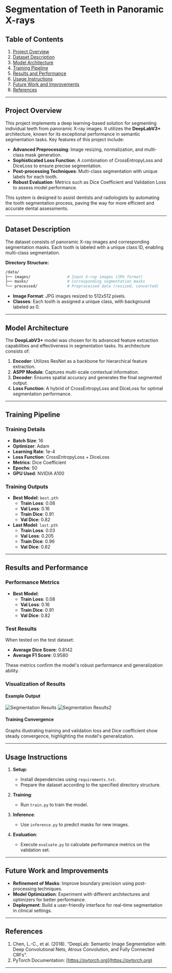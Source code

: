 # Segmentation of Teeth in Panoramic X-rays

## Table of Contents

1. [Project Overview](#project-overview)
2. [Dataset Description](#dataset-description)
3. [Model Architecture](#model-architecture)
4. [Training Pipeline](#training-pipeline)
5. [Results and Performance](#results-and-performance)
6. [Usage Instructions](#usage-instructions)
7. [Future Work and Improvements](#future-work-and-improvements)
8. [References](#references)

---

## Project Overview

This project implements a deep learning-based solution for segmenting individual teeth from panoramic X-ray images. It utilizes the **DeepLabV3+** architecture, known for its exceptional performance in semantic segmentation tasks. Key features of this project include:

- **Advanced Preprocessing**: Image resizing, normalization, and multi-class mask generation.
- **Sophisticated Loss Function**: A combination of CrossEntropyLoss and DiceLoss to ensure precise segmentation.
- **Post-processing Techniques**: Multi-class segmentation with unique labels for each tooth.
- **Robust Evaluation**: Metrics such as Dice Coefficient and Validation Loss to assess model performance.

This system is designed to assist dentists and radiologists by automating the tooth segmentation process, paving the way for more efficient and accurate dental assessments.

---

## Dataset Description

The dataset consists of panoramic X-ray images and corresponding segmentation masks. Each tooth is labeled with a unique class ID, enabling multi-class segmentation.

**Directory Structure:**

```bash
/data/
├── images/                # Input X-ray images (JPG format)
├── masks/                 # Corresponding segmentation masks
└── processed/             # Preprocessed data (resized, converted)
```

- **Image Format**: JPG images resized to 512x512 pixels.
- **Classes**: Each tooth is assigned a unique class, with background labeled as 0.

---

## Model Architecture

The **DeepLabV3+** model was chosen for its advanced feature extraction capabilities and effectiveness in segmentation tasks. Its architecture consists of:

1. **Encoder**: Utilizes ResNet as a backbone for hierarchical feature extraction.
2. **ASPP Module**: Captures multi-scale contextual information.
3. **Decoder**: Ensures spatial accuracy and generates the final segmented output.
4. **Loss Function**: A hybrid of CrossEntropyLoss and DiceLoss for optimal segmentation performance.

---

## Training Pipeline

### Training Details

- **Batch Size**: 16
- **Optimizer**: Adam
- **Learning Rate**: 1e-4
- **Loss Function**: CrossEntropyLoss + DiceLoss
- **Metrics**: Dice Coefficient
- **Epochs**: 50
- **GPU Used**: NVIDIA A100

### Training Outputs

- **Best Model**: `best.pth`
  - **Train Loss**: 0.08
  - **Val Loss**: 0.16
  - **Train Dice**: 0.91
  - **Val Dice**: 0.82
- **Last Model**: `last.pth`
  - **Train Loss**: 0.03
  - **Val Loss**: 0.205
  - **Train Dice**: 0.96
  - **Val Dice**: 0.82

---

## Results and Performance

### Performance Metrics

- **Best Model**:
  - **Train Loss**: 0.08
  - **Val Loss**: 0.16
  - **Train Dice**: 0.91
  - **Val Dice**: 0.82

### Test Results

When tested on the test dataset:

- **Average Dice Score**: 0.8142
- **Average F1 Score**: 0.9580

These metrics confirm the model's robust performance and generalization ability.

### Visualization of Results

#### Example Output

![Segmentation Results](https://i.imgur.com/XmW596w.png)
![Segmentation Results2](https://i.imgur.com/5n3eirO.png)

#### Training Convergence

Graphs illustrating training and validation loss and Dice coefficient show steady convergence, highlighting the model's generalization.

---

## Usage Instructions

1. **Setup**:

   - Install dependencies using `requirements.txt`.
   - Prepare the dataset according to the specified directory structure.

2. **Training**:

   - Run `train.py` to train the model.

3. **Inference**:

   - Use `inference.py` to predict masks for new images.

4. **Evaluation**:

   - Execute `evaluate.py` to calculate performance metrics on the validation set.

---

## Future Work and Improvements

- **Refinement of Masks**: Improve boundary precision using post-processing techniques.
- **Model Optimization**: Experiment with different architectures and optimizers for better performance.
- **Deployment**: Build a user-friendly interface for real-time segmentation in clinical settings.

---

## References

1. Chen, L.-C., et al. (2018). "DeepLab: Semantic Image Segmentation with Deep Convolutional Nets, Atrous Convolution, and Fully Connected CRFs".
2. PyTorch Documentation: [https://pytorch.org](https://pytorch.org)
---
